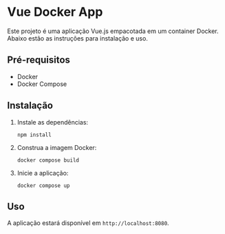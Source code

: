 # Vue Docker App

Este projeto é uma aplicação Vue.js empacotada em um container Docker. Abaixo estão as instruções para instalação e uso.

## Pré-requisitos

- Docker
- Docker Compose

## Instalação

1. Instale as dependências:

   ```
   npm install
   ```

2. Construa a imagem Docker:

   ```
   docker compose build
   ```

3. Inicie a aplicação:

   ```
   docker compose up
   ```

## Uso

A aplicação estará disponível em `http://localhost:8080`.
